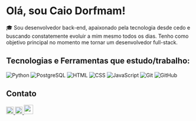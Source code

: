 <h1> Olá, sou Caio Dorfmam!</h1>

<p>
🎓 Sou desenvolvedor back-end, apaixonado pela tecnologia desde cedo e buscando constatemente evoluir a mim mesmo todos os dias. Tenho como objetivo principal no momento me tornar um desenvolvedor full-stack.
</p>

<h2> Tecnologias e Ferramentas que estudo/trabalho: </h2>  

![Python](https://img.shields.io/badge/-Python-3776AB?style=flat&logo=Python&logoColor=white)
![PostgreSQL](https://img.shields.io/badge/-PostgreSQL-336791?style=flat&logo=PostgreSQL&logoColor=white)
![HTML](https://img.shields.io/badge/-HTML-E34F26?style=flat&logo=HTML5&logoColor=white)
![CSS](https://img.shields.io/badge/-CSS-1572B6?style=flat&logo=CSS3&logoColor=white)
![JavaScript](https://img.shields.io/badge/-JavaScript-F7DF1E?style=flat&logo=JavaScript&logoColor=black)
![Git](https://img.shields.io/badge/-Git-F05032?style=flat&logo=Git&logoColor=white)
![GitHub](https://img.shields.io/badge/-GitHub-181717?style=flat&logo=GitHub&logoColor=white)

<h2> Contato </h2>

<p align="left">
  <a href="mailto:contatodorfmam@email.com" height="20">
    <img src="https://img.shields.io/badge/E--mail-0077B5?style=flat&logo=gmail&logoColor=white" height="20" />
  </a>
  <a href="https://www.linkedin.com/in/caio-dorfmam-156a43334?utm_source=share&utm_campaign=share_via&utm_content=profile&utm_medium=android_app ">
    <img src="https://img.shields.io/badge/LinkedIn-0077B5?style=flat&logo=linkedin&logoColor=white" height="20" />
  <a href="https://www.instagram.com/yezcayus/">
  <img src="https://img.shields.io/badge/Instagram-E4405F?style=flat-square&logo=instagram&logoColor=white" height="25" />
</a>
</p>
